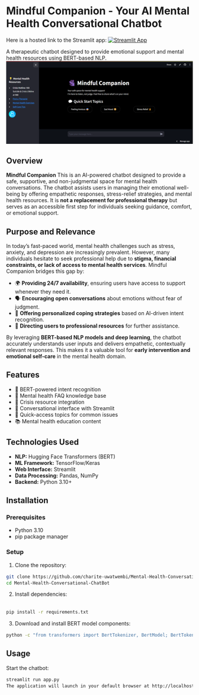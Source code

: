 # Mindful Companion - Your AI Mental Health Conversational Chatbot

Here is a hosted link to the Streamlit app: [![Streamlit App](https://static.streamlit.io/badges/streamlit_badge_black_white.svg)](https://mental-health-conversational-chatbot.streamlit.app/) 

A therapeutic chatbot designed to provide emotional support and mental health resources using BERT-based NLP.
![Chatbot Interface UI](image.png)


##  Overview  

**Mindful Companion**  This is an AI-powered chatbot designed to provide a safe, supportive, and non-judgmental space for mental health conversations. The chatbot assists users in managing their emotional well-being by offering empathetic responses, stress-relief strategies, and mental health resources. It is **not a replacement for professional therapy** but serves as an accessible first step for individuals seeking guidance, comfort, or emotional support.  

##  Purpose and Relevance  

In today’s fast-paced world, mental health challenges such as stress, anxiety, and depression are increasingly prevalent. However, many individuals hesitate to seek professional help due to **stigma, financial constraints, or lack of access to mental health services**. Mindful Companion bridges this gap by:  

- 🌍 **Providing 24/7 availability**, ensuring users have access to support whenever they need it.  
- 🗣 **Encouraging open conversations** about emotions without fear of judgment.  
- 🧘 **Offering personalized coping strategies** based on AI-driven intent recognition.  
- 📌 **Directing users to professional resources** for further assistance.  

By leveraging **BERT-based NLP models and deep learning**, the chatbot accurately understands user inputs and delivers empathetic, contextually relevant responses. This makes it a valuable tool for **early intervention and emotional self-care** in the mental health domain.  


## Features

- 🤖 BERT-powered intent recognition
- 🧠 Mental health FAQ knowledge base
- 🚨 Crisis resource integration
- 💬 Conversational interface with Streamlit
- 🎯 Quick-access topics for common issues
- 📚 Mental health education content

## Technologies Used

- **NLP:** Hugging Face Transformers (BERT)
- **ML Framework:** TensorFlow/Keras
- **Web Interface:** Streamlit
- **Data Processing:** Pandas, NumPy
- **Backend:** Python 3.10+

## Installation

### Prerequisites
- Python 3.10
- pip package manager

### Setup

1. Clone the repository:
```bash
git clone https://github.com/charite-uwatwembi/Mental-Health-Conversational-ChatBot
cd Mental-Health-Conversational-ChatBot
```

2. Install dependencies:

```bash

pip install -r requirements.txt
```

3. Download and install BERT model components:

```bash
python -c "from transformers import BertTokenizer, BertModel; BertTokenizer.from_pretrained('bert-base-uncased'); BertModel.from_pretrained('bert-base-uncased')"
```

## Usage
Start the chatbot:

```bash
streamlit run app.py
The application will launch in your default browser at http://localhost:8501
```

